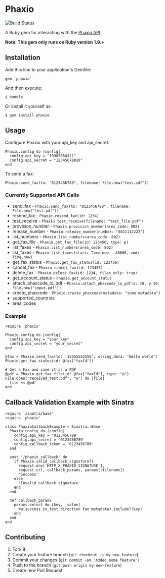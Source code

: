 # Phaxio

[![Build Status](https://travis-ci.org/phaxio/phaxio-ruby.svg?branch=master)](https://travis-ci.org/phaxio/phaxio-ruby)

A Ruby gem for interacting with the [Phaxio API]( https://www.phaxio.com/docs ).

**Note: This gem only runs on Ruby version 1.9.+**

## Installation

Add this line to your application's Gemfile:

    gem 'phaxio'

And then execute:

    $ bundle

Or install it yourself as:

    $ gem install phaxio

## Usage

Configure Phaxio with your api_key and api_secret:

    Phaxio.config do |config|
      config.api_key = "10987654321"
      config.api_secret = "12345678910"
    end

To send a fax:

    Phaxio.send_fax(to: "0123456789", filename: File.new("test.pdf"))

### Currently Supported API Calls

* send_fax - `Phaxio.send_fax(to: "0123456789", filename: File.new("test.pdf"))`
* resend_fax - `Phaxio.resend_fax(id: 1234)`
* test_receive - `Phaxio.test_receive(filename: "test_file.pdf")`
* provision_number - `Phaxio.provision_number(area_code: 802)`
* release_number - `Phaxio.release_number(number: "8021112222")`
* list_numbers - `Phaxio.list_numbers(area_code: 802)`
* get_fax_file - `Phaxio.get_fax_file(id: 123456, type: p)`
* list_faxes - `Phaxio.list_numbers(area_code: 802)`
* list_faxes - `Phaxio.list_faxes(start: Time.now - 48000, end: Time.now)`
* get_fax_status - `Phaxio.get_fax_status(id: 123456)`
* cancel_fax - `Phaxio.cancel_fax(id: 123456)`
* delete_fax - `Phaxio.delete_fax(id: 1234, files_only: true)`
* get_account_status - `Phaxio.get_account_status`
* attach_phaxcode_to_pdf - `Phaxio.attach_phaxcode_to_pdf(x: 10, y:10, File.new("input.pdf"))`
* create_phaxcode - `Phaxio.create_phaxcode(metadata: "some metadata")`
* supported_countries
* area_codes

### Example

    require 'phaxio'

    Phaxio.config do |config|
      config.api_key = "your_key"
      config.api_secret = "your_secret"
    end

    @fax = Phaxio.send_fax(to: '15555555555', string_data: "hello world")
    Phaxio.get_fax_status(id: @fax["faxId"])

    # Get a Fax and save it as a PDF
    @pdf = Phaxio.get_fax_file(id: @fax["faxId"], type: "p")
    File.open("received_test.pdf", "w") do |file|
      file << @pdf
    end

## Callback Validation Example with Sinatra

    require 'sinatra/base'
    require 'phaxio'

    class PhaxioCallbackExample < Sinatra::Base
      Phaxio.config do |config|
        config.api_key = '0123456789'
        config.api_secret = '0123456789'
        config.callback_token = '0123456789'
      end

      post '/phaxio_callback' do
        if Phaxio.valid_callback_signature?(
          request.env['HTTP_X_PHAXIO_SIGNATURE'],
          request.url, callback_params, params[:filename])
          'Success'
        else
          'Invalid callback signature'
        end
      end

      def callback_params
        params.select do |key, _value|
          %w(success is_test direction fax metadata).include?(key)
        end
      end
    end

## Contributing

1. Fork it
2. Create your feature branch (`git checkout -b my-new-feature`)
3. Commit your changes (`git commit -am 'Added some feature'`)
4. Push to the branch (`git push origin my-new-feature`)
5. Create new Pull Request

